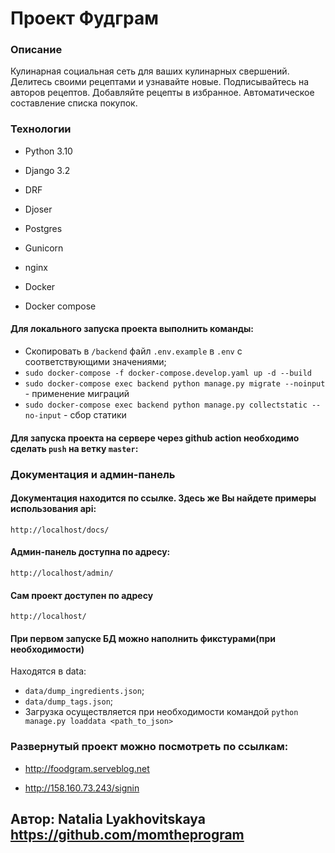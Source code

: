 # Проект Фудграм


### Описание

Кулинарная социальная сеть для ваших кулинарных свершений.
Делитесь своими рецептами и узнавайте новые.
Подписывайтесь на авторов рецептов.
Добавляйте рецепты в избранное. 
Автоматическое составление списка покупок.

### Технологии

* Python 3.10

* Django 3.2

* DRF

* Djoser

* Postgres

* Gunicorn

* nginx

* Docker

* Docker compose


#### Для локального запуска проекта выполнить команды:

- Скопировать в `/backend` файл `.env.example` в `.env` с соответствующими значениями;
- `sudo docker-compose -f docker-compose.develop.yaml up -d --build`
- `sudo docker-compose exec backend python manage.py migrate --noinput` - применение миграций 
- `sudo docker-compose exec backend python manage.py collectstatic --no-input` - сбор статики


#### Для запуска проекта на сервере через github action необходимо сделать `push` на ветку `master`:


### Документация и админ-панель
#### Документация находится по ссылке. Здесь же Вы найдете примеры использования api:
`http://localhost/docs/`
#### Админ-панель доступна по адресу:
`http://localhost/admin/` 
#### Сам проект доступен по адресу
`http://localhost/`

#### При первом запуске БД можно наполнить фикстурами(при необходимости)
Находятся в data:
- `data/dump_ingredients.json`;
- `data/dump_tags.json`;
- Загрузка осуществляется при необходимости командой `python manage.py loaddata <path_to_json>`


### Развернутый проект можно посмотреть по ссылкам:

- http://foodgram.serveblog.net

- http://158.160.73.243/signin




## Автор: Natalia Lyakhovitskaya https://github.com/momtheprogram
